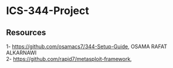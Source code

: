 # ICS-344-Project


## Resources 
1- https://github.com/osamacs7/344-Setup-Guide, OSAMA RAFAT ALKARNAWI <br/>
2- https://github.com/rapid7/metasploit-framework, 
